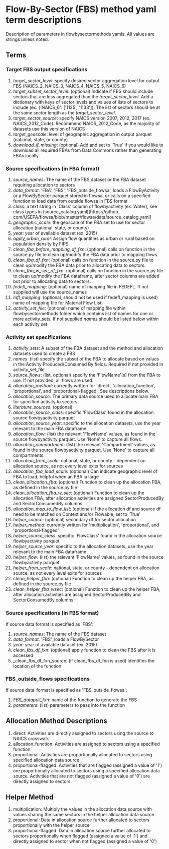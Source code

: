 # Flow-By-Sector (FBS) method yaml term descriptions
Description of parameters in flowbysectormethods yamls. All values are 
strings unless noted.

## Terms
### Target FBS output specifications
1. _target_sector_level_: specify desired sector aggregation level for 
   output FBS (NAICS_2, NAICS_3, NAICS_4, NAICS_5, NAICS_6)
2. _target_subset_sector_level_: (optional) Indicate if FBS should 
   include sectors that are less aggregated than the 
   _target_sector_level_. Add a dictionary with keys of sector levels and 
   values of lists of sectors to include (ex. {'NAICS_6': ['1125', '1133']).
   The list of sectors should be at the same sector length as the 
   _target_sector_level_. 
3. _target_sector_source_: specify NAICS version 2007, 2012, 2017 (ex. 
   NAICS_2012_Code). Recommend NAICS_2012_Code, as the majority of datasets 
   use this version of NAICS
4. _target_geoscale_: level of geographic aggregation in output parquet 
   (national, state, or county)
5. _download_if_missing_: (optional) Add and set to 'True' if you would 
   like to download all required FBAs from Data Commons rather than 
   generating FBAs locally.

### Source specifications (in FBA format)
1. _source_names_: The name of the FBS dataset or the FBA dataset requiring 
   allocation to sectors
2. _data_format_: 'FBA', 'FBS', 'FBS_outside_flowsa', loads a 
   FlowByActivity or a FlowBySector parquet stored in flowsa, or calls on a 
   specified function to load data from outside flowsa in FBS format
3. _class_: a text string in 'Class' column of flowbyactivity (ex. Water), 
   see class types in (source_catalog.yaml)[https://github.
   com/USEPA/flowsa/blob/master/flowsa/data/source_catalog.yaml]
4. _geographic_scale_: the geoscale of the FBA set to use for sector allocation
   (national, state, or county)
5. _year_: year of available dataset (ex. 2015)
6. _apply_urban_rural_: Assign flow quantities as urban or rural based on 
   population density by FIPS.
7. _clean_fba_before_mapping_df_fxn_: (optional) calls on function in the 
   source.py file to clean up/modify the FBA data prior to mapping flows.
8. _clean_fba_df_fxn_: (optional) calls on function in the source.py file 
   to clean up/modify the FBA data prior to allocating data to sectors.
9. _clean_fba_w_sec_df_fxn_: (optional) calls on function in the source.py 
   file to clean up/modify the FBA dataframe, after sector columns are 
   added but prior to allocating data to sectors.
10. _fedefl_mapping_: (optional) name of mapping file in FEDEFL. If not 
    supplied will use the source_names
11. _mfl_mapping_: (optional, should not be used if fedefl_mapping is used) 
    name of mapping file for Material Flow List.
12. _activity_set_file_: (optional) name of mapping file within 
    flowbysectormethods folder which contains list of names for one or more 
    activity_sets. If not supplied _names_ should be listed below within 
    each activity set

### Activity set specifications
1. _activity_sets_: A subset of the FBA dataset and the method and 
   allocation datasets used to create a FBS
2. _names_: (list) specify the subset of the FBA to allocate based on 
   values in the Activity Produced/Consumed By fields. Required if not 
   provided in activity_set_file.
3. _source_flows_: (list, optional) specify the 'FlowName'(s) from the FBA 
   to use. If not provided, all flows are used.
4. _allocation_method_: currently written for 'direct', 'allocation_function',
   'proportional', and 'proportional-flagged'. See descriptions below.
5. _allocation_source_: The primary data source used to allocate main FBA for
   specified activity to sectors
6. _literature_sources_: (optional)
7. _allocation_source_class_: specific 'FlowClass' found in the allocation 
   source flowbyactivity parquet
8. _allocation_source_year_: specific to the allocation datasets, use the 
   year relevant to the main FBA dataframe
9. _allocation_flow_: (list) the relevant 'FlowName' values, as found in 
   the source flowbyactivity parquet. Use 'None' to capture all flows.
10. _allocation_compartment_: (list) the relevant 'Compartment' values, as 
    found in the source flowbyactivity parquet. Use 'None' to capture all 
    compartments.
11. _allocation_from_scale_: national, state, or county - dependent on 
    allocation source, as not every level exits for sources
12. _allocation_fba_load_scale_: (optional) Can indicate geographic level 
    of FBA to load, helpful when an FBA ia large
13. _clean_allocation_fba_: (optional) Function to clean up the allocation 
    FBA, as defined in the source.py file
14. _clean_allocation_fba_w_sec_: (optional) Function to clean up the 
    allocation FBA, after allocation activities are assigned 
    SectorProducedBy and SectorConsumedBy columns
15. _allocation_map_to_flow_list_: (optional) If the allocation df and 
    source df need to be matched on Context and/or Flowable, set to 'True'
16. _helper_source_: (optional) secondary df for sector allocation
17. _helper_method_: currently written for 'multiplication', 'proportional',
    and 'proportional-flagged'
18. _helper_source_class_: specific 'FlowClass' found in the allocation source
    flowbyactivity parquet
19. _helper_source_year_: specific to the allocation datasets, use the year relevant
    to the main FBA dataframe
20. _helper_flow_: (list) the relevant 'FlowName' values, as found in the 
    source flowbyactivity parquet
21. _helper_from_scale_: national, state, or county - dependent on 
    allocation source, as not every level exits for sources
22. _clean_helper_fba_: (optional) Function to clean up the helper FBA, as 
    defined in the source.py file
23. _clean_helper_fba_wsec_: (optional) Function to clean up the helper FBA,
    after allocation activities are assigned SectorProducedBy and 
    SectorConsumedBy columns

### Source specifications (in FBS format)
If source data format is specified as 'FBS':
1. _source_names_: The name of the FBS dataset
2. _data_format_: 'FBS', loads a FlowBySector
3. _year_: year of available dataset (ex. 2015)
4. _clean_fbs_df_fxn_: (optional) apply function to clean the FBS after it 
   is accessed
5. _clean_fbs_df_fxn_source: (if clean_fbs_df_fxn is used) identifies the 
   location of the function

### FBS_outside_flows specifications
If source data_format is specified as 'FBS_outside_flowsa':
1. _FBS_datapull_fxn_: name of the function to generate the FBS
2. _parameters_: (list) parameters to pass into the function

## Allocation Method Descriptions
1. direct: Activities are directly assigned to sectors using the source to 
   NAICS crosswalk
2. allocation_function: Activities are assigned to sectors using a 
   specified function
3. proportional: Activities are proportionally allocated to sectors using 
   specified allocation data source
4. proportional-flagged: Activities that are flagged (assigned a value of 
   '1') are proportionally allocated to sectors using a specified 
   allocation data source. Activities that are not flagged (assigned a 
   value of '0') are directly assigned to sectors.

## Helper Method
1. multiplication: Multiply the values in the allocation data source with 
   values sharing the same sectors in the helper allocation data source
2. proportional: Data in allocation source further allocated to sectors 
   proportionally with the helper source
3. proportional-flagged: Data in allocation source further allocated to 
   sectors proportionally when flagged (assigned a value of '1') and 
   directly assigned to sector when not flagged (assigned a value of '0')
